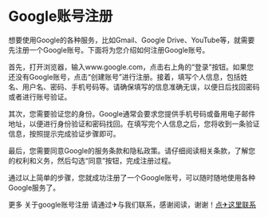 # Google账号注册

想要使用Google的各种服务，比如Gmail、Google Drive、YouTube等，就需要先注册一个Google账号。下面将为您介绍如何注册Google账号。

首先，打开浏览器，输入www.google.com，点击右上角的“登录”按钮。如果您还没有Google账号，点击“创建账号”进行注册。接着，填写个人信息，包括姓名、用户名、密码、手机号码等。请确保填写的信息准确无误，以便日后找回密码或者进行账号验证。

其次，您需要验证您的身份。Google通常会要求您提供手机号码或备用电子邮件地址，以便进行身份验证和密码找回。在填写完个人信息之后，您将收到一条验证信息，按照提示完成验证步骤即可。

最后，您需要同意Google的服务条款和隐私政策。请仔细阅读相关条款，了解您的权利和义务，然后勾选“同意”按钮，完成注册过程。

通过以上简单的步骤，您就成功注册了一个Google账号，可以随时随地使用各种Google服务了。

更多 关于google账号注册 请通过✈与我们联系，感谢阅读，谢谢！[点✈这里联系](https://k02.cc)